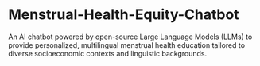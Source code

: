 # Menstrual-Health-Equity-Chatbot
An AI chatbot powered by open-source Large Language Models (LLMs) to provide personalized, multilingual menstrual health education tailored to diverse socioeconomic contexts and linguistic backgrounds.
